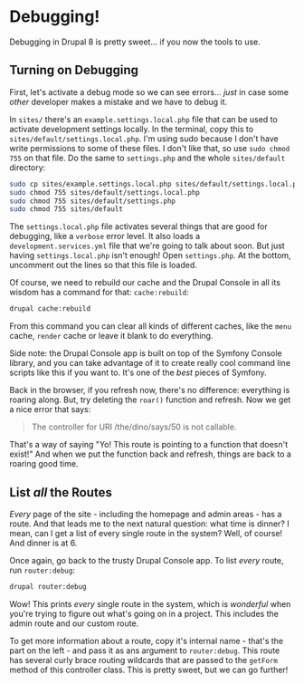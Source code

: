 # Debugging!

Debugging in Drupal 8 is pretty sweet... if you now the tools to use.

## Turning on Debugging

First, let's activate a debug mode so we can see errors... *just* in case some *other*
developer makes a mistake and we have to debug it.

In `sites/` there's an `example.settings.local.php` file that can be used to activate
development settings locally. In the terminal, copy this to `sites/default/settings.local.php`.
I'm using sudo because I don't have write permissions to some of these files. I don't
like that, so use `sudo chmod 755` on that file. Do the same to `settings.php` and
the whole `sites/default` directory:

```bash
sudo cp sites/example.settings.local.php sites/default/settings.local.php
sudo chmod 755 sites/default/settings.local.php
sudo chmod 755 sites/default/settings.php
sudo chmod 755 sites/default
```

The `settings.local.php` file activates several things that are good for debugging, like
a `verbose` error level. It also loads a `development.services.yml` file that we're
going to talk about soon. But just having `settings.local.php` isn't enough! Open
`settings.php`. At the bottom, uncomment out the lines so that this file is loaded.

Of course, we need to rebuild our cache and the Drupal Console in all its wisdom
has a command for that: `cache:rebuild`:

```bash
drupal cache:rebuild
```

From this command you can clear all kinds of different caches, like the `menu` cache,
`render` cache or leave it blank to do everything.

Side note: the Drupal Console app is built on top of the Symfony Console library,
and you can take advantage of it to create really cool command line scripts like
this if you want to. It's one of the *best* pieces of Symfony.

Back in the browser, if you refresh now, there's no difference: everything is roaring
along. But, try deleting the `roar()` function and refresh. Now we get a nice error that
says:

> The controller for URI /the/dino/says/50 is not callable.

That's a way of saying "Yo! This route is pointing to a function that doesn't exist!"
And when we put the function back and refresh, things are back to a roaring good time.

## List *all* the Routes

*Every* page of the site - including the homepage and admin areas - has a route.
And that leads me to the next natural question: what time is dinner? I mean, can I
get a list of every single route in the system? Well, of course! And dinner is at 6.

Once again, go back to the trusty Drupal Console app. To list *every* route, run
`router:debug`:

```bash
drupal router:debug
```

Wow! This prints *every* single route in the system, which is *wonderful* when you're
trying to figure out what's going on in a project. This includes the admin route
and our custom route.

To get more information about a route, copy it's internal name - that's the part
on the left - and pass it as ans argument to `router:debug`. This route has
several curly brace routing wildcards that are passed to the `getForm` method of
this controller class. This is pretty sweet, but we can go further!
